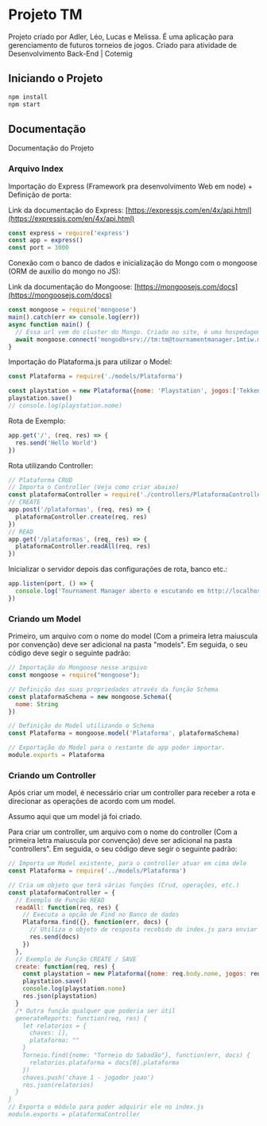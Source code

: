 # Projeto TM

Projeto criado por Adler, Léo, Lucas e Melissa. É uma aplicação para gerenciamento de futuros torneios de jogos. Criado para atividade de Desenvolvimento Back-End | Cotemig

## Iniciando o Projeto

```cmd
npm install
npm start
```

## Documentação

Documentação do Projeto

### Arquivo Index

Importação do Express (Framework pra desenvolvimento Web em node) + Definição de porta:

Link da documentação do Express: [https://expressjs.com/en/4x/api.html](https://expressjs.com/en/4x/api.html)

```js
const express = require('express')
const app = express()
const port = 3000
```

Conexão com o banco de dados e inicialização do Mongo com o mongoose (ORM de auxilio do mongo no JS):

Link da documentação do Mongoose: [https://mongoosejs.com/docs](https://mongoosejs.com/docs)

```js
const mongoose = require('mongoose')
main().catch(err => console.log(err))
async function main() {
  // Essa url vem do cluster do Mongo. Criado no site, é uma hospedagem gratuita temporária do Mongo! (https://cloud.mongodb.com/v2/6182974e71064e34af74755a#clusters/connect?clusterId=TournamentManager)
  await mongoose.connect('mongodb+srv://tm:tm@tournamentmanager.1mtiw.mongodb.net/tm?retryWrites=true&w=majority');
}
```

Importação do Plataforma.js para utilizar o Model:

```js
const Plataforma = require('./models/Plataforma')

const playstation = new Plataforma({nome: 'Playstation', jogos:['Tekken 7, Fortnite']})
playstation.save()
// console.log(playstation.nome)
```

Rota de Exemplo:

```js
app.get('/', (req, res) => {
  res.send('Hello World')
})
```

Rota utilizando Controller:

```js
// Plataforma CRUD
// Importa o Controller (Veja como criar abaixo)
const plataformaController = require('./controllers/PlataformaController')
// CREATE
app.post('/plataformas', (req, res) => {
  plataformaController.create(req, res)
})
// READ
app.get('/plataformas', (req, res) => {
  plataformaController.readAll(req, res)
})
```

Inicializar o servidor depois das configurações de rota, banco etc.:

```js
app.listen(port, () => {
  console.log('Tournament Manager aberto e escutando em http://localhost:' + port)
})
```

### Criando um Model

Primeiro, um arquivo com o nome do model (Com a primeira letra maiuscula por convenção) deve ser adicional na pasta "models". Em seguida, o seu código deve segir o seguinte padrão:

```js
// Importação do Mongoose nesse arquivo
const mongoose = require("mongoose");

// Definição das suas propriedades através da função Schema
const plataformaSchema = new mongoose.Schema({
  nome: String
})

// Definição do Model utilizando o Schema
const Plataforma = mongoose.model('Plataforma', plataformaSchema)

// Exportação do Model para o restante do app poder importar.
module.exports = Plataforma
```

### Criando um Controller

Após criar um model, é necessário criar um controller para receber a rota e direcionar as operações de acordo com um model.

Assumo aqui que um model já foi criado.

Para criar um controller, um arquivo com o nome do controller (Com a primeira letra maiuscula por convenção) deve ser adicional na pasta "controllers". Em seguida, o seu código deve segir o seguinte padrão:

```js
// Importa um Model existente, para o controller atuar em cima dele
const Plataforma = require('../models/Plataforma')

// Cria um objeto que terá várias funções (Crud, operações, etc.)
const plataformaController = {
  // Exemplo de Função READ
  readAll: function(req, res) {
    // Executa a opção de Find no Banco de dados
    Plataforma.find({}, function(err, docs) {
      // Utiliza o objeto de resposta recebido do index.js para enviar os arquivos como json
      res.send(docs)
    })
  },
  // Exemplo de Função CREATE / SAVE
  create: function(req, res) {
    const playstation = new Plataforma({nome: req.body.nome, jogos: req.body.jogos})
    playstation.save()
    console.log(playstation.nome)
    res.json(playstation)
  }
  /* Outra função qualquer que poderia ser útil
  generateReports: function(req, res) {
    let relatorios = {
      chaves: [],
      plataforma: ""
    }
    Torneio.find({nome: "Torneio do Sabadão"}, function(err, docs) {
      relatorios.plataforma = docs[0].plataforma
    })
    chaves.push('chave 1 - jogador joao')
    res.json(relatorios)
  }
}
// Exporta o módulo para poder adquirir ele no index.js
module.exports = plataformaController
```

